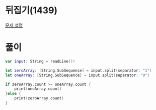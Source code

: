 # 뒤집기(1439)
[문제 설명](https://www.acmicpc.net/problem/1439)

# 풀이
```swift
var input: String = readLine()!

let zeroArray: [String.SubSequence] = input.split(separator: "1")
let oneArray: [String.SubSequence] = input.split(separator: "0")

if zeroArray.count >= oneArray.count {
    print(oneArray.count)
}else {
    print(zeroArray.count)
}
```
